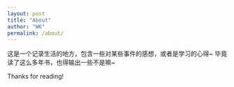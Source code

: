 ```yaml
---
layout: post
title: "About"
author: "WK"
permalink: /about/
---
```


这是一个记录生活的地方，包含一些对某些事件的感想，或者是学习的心得~
毕竟读了这么多年书，也得输出一些不是嘛~

Thanks for reading!
